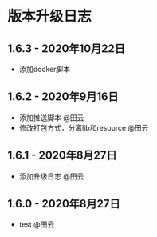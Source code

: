 # 版本升级日志

## 1.6.3 - 2020年10月22日

- 添加docker脚本

## 1.6.2 - 2020年9月16日

- 添加推送脚本 @田云
- 修改打包方式，分离lib和resource @田云

## 1.6.1 - 2020年8月27日


- 添加升级日志 @田云

## 1.6.0 - 2020年8月27日


- test @田云
